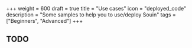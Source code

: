 +++
weight = 600
draft = true
title = "Use cases"
icon = "deployed_code"
description = "Some samples to help you to use/deploy Souin"
tags = ["Beginners", "Advanced"]
+++

## TODO